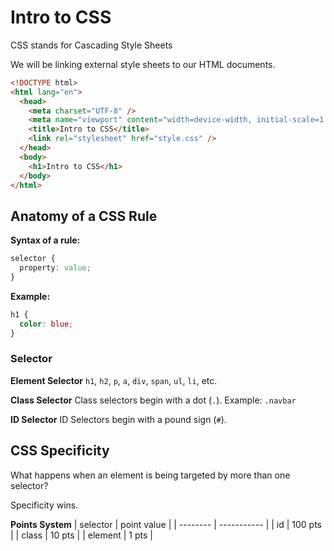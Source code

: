 # Intro to CSS

CSS stands for Cascading Style Sheets

We will be linking external style sheets to our HTML documents.

```HTML
<!DOCTYPE html>
<html lang="en">
  <head>
    <meta charset="UTF-8" />
    <meta name="viewport" content="width=device-width, initial-scale=1.0" />
    <title>Intro to CSS</title>
    <link rel="stylesheet" href="style.css" />
  </head>
  <body>
    <h1>Intro to CSS</h1>
  </body>
</html>
```

## Anatomy of a CSS Rule

**Syntax of a rule:**
```css
selector {
  property: value;
}
```

**Example:**

```css
h1 {
  color: blue;
}
```

### Selector
**Element Selector**
`h1`, `h2`, `p`, `a`, `div`, `span`, `ul`, `li`, etc.

**Class Selector**
Class selectors begin with a dot (`.`).
Example: `.navbar`

**ID Selector**
ID Selectors begin with a pound sign (`#`).

## CSS Specificity
What happens when an element is being targeted by more than one selector?

Specificity wins.

**Points System**
| selector | point value |
| -------- | ----------- |
| id       | 100 pts     | 
| class    |  10 pts     | 
| element  |   1 pts     | 